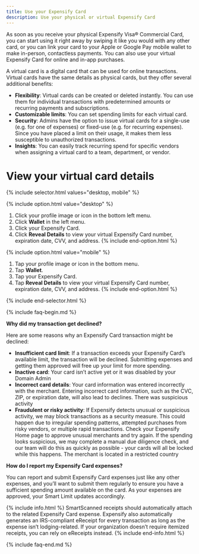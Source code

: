 ```yaml
---
title: Use your Expensify Card
description: Use your physical or virtual Expensify Card
---
```

<div id="new-expensify" markdown="1">

As soon as you receive your physical Expensify Visa® Commercial Card, you can start using it right away by swiping it like you would with any other card, or you can link your card to your Apple or Google Pay mobile wallet to make in-person, contactless payments. You can also use your virtual Expensify Card for online and in-app purchases.

A virtual card is a digital card that can be used for online transactions. Virtual cards have the same details as physical cards, but they offer several additional benefits:
- **Flexibility**: Virtual cards can be created or deleted instantly. You can use them for individual transactions with predetermined amounts or recurring payments and subscriptions.
- **Customizable limits**: You can set spending limits for each virtual card.
- **Security**: Admins have the option to issue virtual cards for a single-use (e.g. for one of expenses) or fixed-use (e.g. for recurring expenses). Since you have placed a limit on their usage, it makes them less susceptible to unauthorized transactions. 
- **Insights**: You can easily track recurring spend for specific vendors when assigning a virtual card to a team, department, or vendor.

# View your virtual card details

{% include selector.html values="desktop, mobile" %}

{% include option.html value="desktop" %}
1. Click your profile image or icon in the bottom left menu.
2. Click **Wallet** in the left menu.
3. Click your Expensify Card. 
4. Click **Reveal Details** to view your virtual Expensify Card number, expiration date, CVV, and address.
{% include end-option.html %}

{% include option.html value="mobile" %}
1. Tap your profile image or icon in the bottom menu.
2. Tap **Wallet**.
3. Tap your Expensify Card.
4. Tap **Reveal Details** to view your virtual Expensify Card number, expiration date, CVV, and address.
{% include end-option.html %}

{% include end-selector.html %}

{% include faq-begin.md %}

**Why did my transaction get declined?**

Here are some reasons why an Expensify Card transaction might be declined:

- **Insufficient card limit**: If a transaction exceeds your Expensify Card’s available limit, the transaction will be declined. Submitting expenses and getting them approved will free up your limit for more spending.
- **Inactive card**: Your card isn’t active yet or it was disabled by your Domain Admin
- **Incorrect card details**: Your card information was entered incorrectly with the merchant. Entering incorrect card information, such as the CVC, ZIP, or expiration date, will also lead to declines. There was suspicious activity
- **Fraudulent or risky activity**: If Expensify detects unusual or suspicious activity, we may block transactions as a security measure. This could happen due to irregular spending patterns, attempted purchases from risky vendors, or multiple rapid transactions. Check your Expensify Home page to approve unusual merchants and try again. If the spending looks suspicious, we may complete a manual due diligence check, and our team will do this as quickly as possible - your cards will all be locked while this happens. The merchant is located in a restricted country

**How do I report my Expensify Card expenses?**

You can report and submit Expensify Card expenses just like any other expenses, and you’ll want to submit them regularly to ensure you have a sufficient spending amount available on the card. As your expenses are approved, your Smart Limit updates accordingly. 

{% include info.html %}
SmartScanned receipts should automatically attach to the related Expensify Card expense. Expensify also automatically generates an IRS-compliant eReceipt for every transaction as long as the expense isn’t lodging-related. If your organization doesn’t require itemized receipts, you can rely on eReceipts instead.
{% include end-info.html %}

{% include faq-end.md %}

</div>
